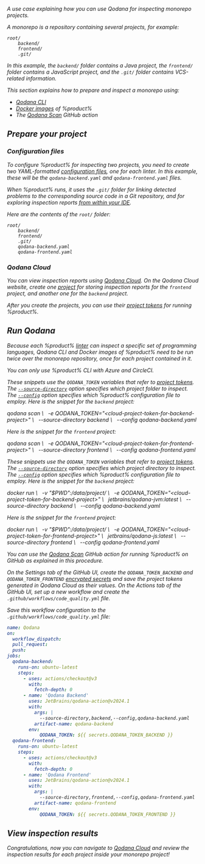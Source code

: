 [//]: # (title: Inspect a monorepo project)

<var name="github-secret" value="https://docs.github.com/en/actions/security-guides/encrypted-secrets#creating-encrypted-secrets-for-a-repository"/>

<link-summary>A use case explaining how you can use Qodana for inspecting monorepo projects.</link-summary>

A monorepo is a repository containing several projects, for example:

```text
root/
    backend/
    frontend/
    .git/
```

In this example,
the `backend/` folder contains a Java project,
the `frontend/` folder contains a JavaScript project,
and the `.git/` folder contains VCS-related information.

This section explains how to prepare and inspect a monorepo using:

* [Qodana CLI](https://github.com/JetBrains/qodana-cli)
* [Docker images](docker-images.md) of %product%
* The [Qodana Scan](github.md) GitHub action

## Prepare your project

<!--
Placing the project-specific `qodana.yaml` files in the root folder
has these advantages:

* Any relative paths in the project-specific `qodana.yaml` files
  are resolved intuitively because the effective `qodana.yaml` is
  in the same directory as the project-specific `qodana.yaml` files.

And these disadvantages:

* In a monorepo containing many projects,
  the root folder gets cluttered with these files.
* https://github.com/SchemaStore/schemastore only recognizes a qodana.yaml
  file for completion and validation if it is named exactly `qodana.yaml`.
  Naming it `qodana-backend.yaml` disables all this editor support.

The alternative is to place each `qodana.yaml` in its own project directory,
which reverses the above advantages and disadvantages.
-->

### Configuration files

To configure %product% for inspecting two projects, you need to create two YAML-formatted [configuration files](qodana-yaml.md), 
one for each linter. In this example, these will be the `qodana-backend.yaml` and `qodana-frontend.yaml` files.  

When %product% runs, it uses the `.git/` folder for linking detected problems to the corresponding
source code in a Git repository, and for exploring inspection reports [from within your IDE](qodana-ide-plugin.md).

Here are the contents of the `root/` folder: 

```text
root/
    backend/
    frontend/
    .git/
    qodana-backend.yaml
    qodana-frontend.yaml
```

### Qodana Cloud

You can view inspection reports using [Qodana Cloud](https://qodana.cloud). On the Qodana Cloud website, create one 
[project](cloud-projects.topic) for storing inspection reports for the `frontend` project, and another one for the `backend` project. 

After you create the projects, you can use their [project tokens](project-token.md) for running %product%.

## Run Qodana

Because each %product% [linter](linters.md) can inspect a specific set of programming languages, Qodana CLI and Docker 
images of %product% need to be run twice over the monorepo repository, once for each project contained in it.

<tabs>
<tab id="monorepo-cli-tab" title="Qodana CLI">
<note>You can only use %product% CLI with Azure and CircleCI.</note>
<p>These snippets use the <code>QODANA_TOKEN</code> variables that refer to <a href="project-token.md">project tokens</a>.
The <a href="docker-image-configuration.topic" anchor="docker-config-reference-directories"><code>--source-directory</code></a> option specifies which project folder to inspect.
The <a href="docker-image-configuration.topic" anchor="docker-config-reference-custom-yaml-config"><code>--config</code></a>
option specifies which %product% configuration file to employ. Here is the snippet for the <code>backend</code> project:</p>
<code-block lang="shell" prompt="$">
qodana scan \
&nbsp;&nbsp;-e QODANA_TOKEN="&lt;cloud-project-token-for-backend-project&gt;" \
&nbsp;&nbsp;--source-directory backend \
&nbsp;&nbsp;--config qodana-backend.yaml
</code-block>
<p>Here is the snippet for the <code>frontend</code> project:</p>
<code-block lang="shell" prompt="$">
qodana scan \
&nbsp;&nbsp;-e QODANA_TOKEN="&lt;cloud-project-token-for-frontend-project&gt;" \
&nbsp;&nbsp;--source-directory frontend \
&nbsp;&nbsp;--config qodana-frontend.yaml
</code-block>
</tab>
<tab id="monorepo-docker-image-tab" title="Docker">
<p>These snippets use the <code>QODANA_TOKEN</code> variables that refer to <a href="project-token.md">project tokens</a>.
The <a href="docker-image-configuration.topic" anchor="docker-config-reference-directories"><code>--source-directory</code></a> 
option specifies which project directory to inspect. 
The <a href="docker-image-configuration.topic" anchor="docker-config-reference-custom-yaml-config"><code>--config</code></a>
option specifies which %product% configuration file to employ. Here is the snippet for the <code>backend</code> project:</p>
<code-block lang="shell" prompt="$">
docker run \ 
&nbsp;&nbsp;-v "$PWD":/data/project/ \
&nbsp;&nbsp;-e QODANA_TOKEN="&lt;cloud-project-token-for-backend-project&gt;" \
&nbsp;&nbsp;jetbrains/qodana-jvm:latest \
&nbsp;&nbsp;--source-directory backend \
&nbsp;&nbsp;--config qodana-backend.yaml
</code-block>
<p>Here is the snippet for the <code>frontend</code> project:</p>
<code-block lang="shell" prompt="$">
docker run \ 
&nbsp;&nbsp;-v "$PWD":/data/project/ \
&nbsp;&nbsp;-e QODANA_TOKEN="&lt;cloud-project-token-for-frontend-project&gt;" \
&nbsp;&nbsp;jetbrains/qodana-js:latest \
&nbsp;&nbsp;--source-directory frontend \
&nbsp;&nbsp;--config qodana-frontend.yaml
</code-block>
</tab>
<tab id="monorepo-github-tab" title="GitHub Actions">
<p>You can use the <a href="github.md">Qodana Scan</a> GitHub action for running %product% on GitHub as explained 
in this procedure.</p>
<procedure>
<step>On the <ui-path>Settings</ui-path> tab of the GitHub UI, create the <code>QODANA_TOKEN_BACKEND</code> and
<code>QODANA_TOKEN_FRONTEND</code> <a href="%github-secret%">encrypted secrets</a> and save the project tokens 
<a anchor="Qodana+Cloud">generated</a> in Qodana Cloud as their values.
</step>
<step>On the <ui-path>Actions</ui-path> tab of the GitHub UI, set up a new workflow and create the
<code>.github/workflows/code_quality.yml</code> file.</step>
<step>
<p>Save this workflow configuration to the <code>.github/workflows/code_quality.yml</code> file:</p>

```yaml
name: Qodana
on:
  workflow_dispatch:
  pull_request:
  push:
jobs:
  qodana-backend:
    runs-on: ubuntu-latest
    steps:
      - uses: actions/checkout@v3
        with:
          fetch-depth: 0
      - name: 'Qodana Backend'
        uses: JetBrains/qodana-action@v2024.1
        with:
          args: |
            --source-directory,backend,--config,qodana-backend.yaml
          artifact-name: qodana-backend
        env:
            QODANA_TOKEN: ${{ secrets.QODANA_TOKEN_BACKEND }}
  qodana-frontend:
    runs-on: ubuntu-latest
    steps:
      - uses: actions/checkout@v3
        with:
          fetch-depth: 0
      - name: 'Qodana Frontend'
        uses: JetBrains/qodana-action@v2024.1
        with:
          args: |
            --source-directory,frontend,--config,qodana-frontend.yaml
          artifact-name: qodana-frontend
        env:
            QODANA_TOKEN: ${{ secrets.QODANA_TOKEN_FRONTEND }}
```
</step>
</procedure>
</tab>
</tabs>

## View inspection results

Congratulations, now you can navigate to [Qodana Cloud](https://qodana.cloud) and review the inspection results for each project 
inside your monorepo project!